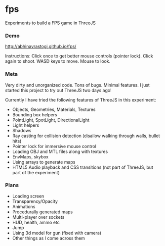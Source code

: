 # fps
Experiments to build a FPS game in ThreeJS

### Demo

http://abhinavrastogi.github.io/fps/

Instructions: Click once to get better mouse controls (pointer lock). Click again to shoot. WASD keys to move. Mouse to look.

### Meta

Very dirty and unorganized code. Tons of bugs. Minimal features. I just started this project to try out ThreeJS two days ago!

Currently I have tried the following features of ThreeJS in this experiment:

- Objects, Geometries, Materials, Textures
- Bounding box helpers
- PointLight, SpotLight, DirectionalLight
- Light helpers
- Shadows
- Ray casting for collision detection (disallow walking through walls, bullet hits)
- Pointer lock for immersive mouse control
- Loading OBJ and MTL files along with textures
- EnvMaps, skybox
- Using arrays to generate maps
- HTML5 Audio playback and CSS transitions (not part of ThreeJS, but part of the experiment)

### Plans

- Loading screen
- Transparency/Opacity
- Animations
- Procedurally generated maps
- Multi-player over sockets
- HUD, health, ammo etc
- Jump
- Using 3d model for gun (fixed with camera)
- Other things as I come across them
